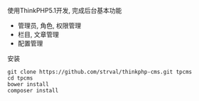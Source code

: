 使用ThinkPHP5.1开发, 完成后台基本功能

+ 管理员, 角色, 权限管理
+ 栏目, 文章管理
+ 配置管理

安装

~~~
git clone https://github.com/strval/thinkphp-cms.git tpcms
cd tpcms
bower install
composer install
~~~
